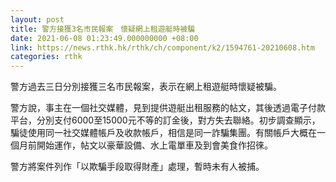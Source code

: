 ```yaml
---
layout: post
title: 警方接獲3名市民報案　懷疑網上租遊艇時被騙
date: 2021-06-08 01:23:49.000000000 +08:00
link: https://news.rthk.hk/rthk/ch/component/k2/1594761-20210608.htm
categories: rthk
---
```


警方過去三日分別接獲三名市民報案，表示在網上租遊艇時懷疑被騙。

警方說，事主在一個社交媒體，見到提供遊艇出租服務的帖文，其後透過電子付款平台，分別支付6000至15000元不等的訂金後，對方失去聯絡。初步調查顯示，騙徒使用同一社交媒體帳戶及收款帳戶，相信是同一詐騙集團。有關帳戶大概在一個月前開始運作，帖文以豪華設備、水上電單車及到會美食作招徠。

警方將案件列作「以欺騙手段取得財產」處理，暫時未有人被捕。

